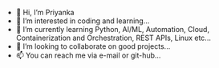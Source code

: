 - 👋 Hi, I’m Priyanka
- 👀 I’m interested in coding and learning...
- 🌱 I’m currently learning Python, AI/ML, Automation, Cloud, Containerization and Orchestration, REST APIs, Linux etc...
- 💞️ I’m looking to collaborate on good projects...
- 📫 You can reach me via e-mail or git-hub...

<!---
PriyankaKB/PriyankaKB is a ✨ special ✨ repository because its `README.md` (this file) appears on your GitHub profile.
You can click the Preview link to take a look at your changes.
--->
